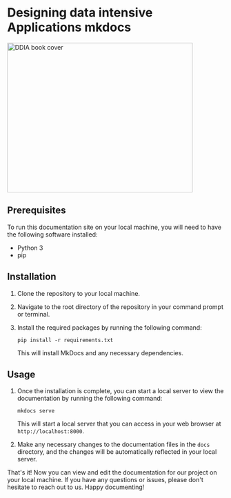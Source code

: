 
# Designing data intensive Applications mkdocs
<img src="https://griffio.github.io/public/ddia.jpg" alt="DDIA book cover" width="430" height="347">



## Prerequisites

To run this documentation site on your local machine, you will need to have the following software installed:

- Python 3
- pip

## Installation

1. Clone the repository to your local machine.
2. Navigate to the root directory of the repository in your command prompt or terminal.
3. Install the required packages by running the following command:

   ```
   pip install -r requirements.txt
   ```

   This will install MkDocs and any necessary dependencies.

## Usage

1. Once the installation is complete, you can start a local server to view the documentation by running the following command:

   ```
   mkdocs serve
   ```

   This will start a local server that you can access in your web browser at `http://localhost:8000`.

2. Make any necessary changes to the documentation files in the `docs` directory, and the changes will be automatically reflected in your local server.

That's it! Now you can view and edit the documentation for our project on your local machine. If you have any questions or issues, please don't hesitate to reach out to us. Happy documenting!
